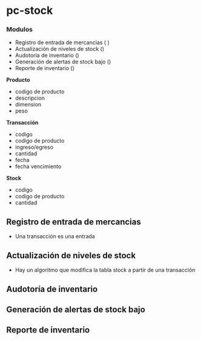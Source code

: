 # pc-stock

### Modulos
- Registro de entrada de mercancias (  )
- Actualización de niveles de stock () 
- Audotoría de inventario ()
- Generación de alertas de stock bajo ()
- Reporte de inventario ()


**Producto**
- codigo de producto
- descripcion
- dimension
- peso

**Transacción**
- codigo
- codigo de producto
- ingreso/egreso
- cantidad
- fecha
- fecha vencimiento

**Stock**
- codigo
- codigo de producto
- cantidad

## Registro de entrada de mercancias
 - Una transacción es una entrada
## Actualización de niveles de stock
 - Hay un algoritmo que modifica la tabla stock a partir de una transacción
## Audotoría de inventario
## Generación de alertas de stock bajo 
## Reporte de inventario




 

